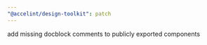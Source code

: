 ```yaml
---
"@accelint/design-toolkit": patch
---
```


add missing docblock comments to publicly exported components
